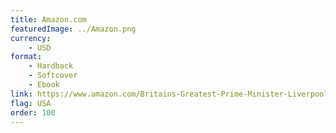 ```yaml
---
title: Amazon.com
featuredImage: ../Amazon.png
currency:
    - USD
format:
    - Hardback
    - Softcover
    - Ebook
link: https://www.amazon.com/Britains-Greatest-Prime-Minister-Liverpool/dp/0718895630/ref=sr_1_3
flag: USA
order: 100
---
```

